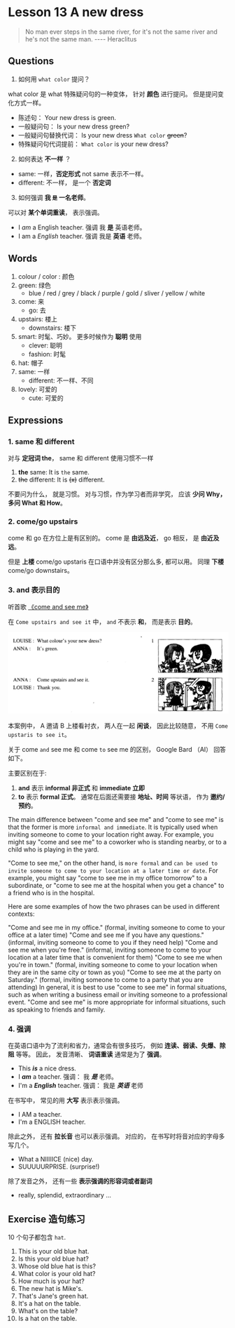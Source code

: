 # Lesson 13 A new dress

> No man ever steps in the same river, for it's not the same river and he's not the same man.  ---- Heraclitus

## Questions

1. 如何用 `what color` 提问？

what color 是 what 特殊疑问句的一种变体， 针对 **颜色** 进行提问。 但是提问变化方式一样。

+ 陈述句： Your new dress is green.
+ 一般疑问句： Is your new dress green?
+ 一般疑问句替换代词： Is your new dress `What color` ~~green~~?
+ 特殊疑问句代词提前： `What color` is your new dress?

2. 如何表达 **不一样** ？

+ same: 一样，**否定形式** not same 表示不一样。
+ different: 不一样， 是一个 **否定词**

3. 如何强调 **我 `是` 一名老师**。

可以对 **某个单词重读**， 表示强调。

+ I *am* a English teacher. 强调 我 **是** 英语老师。
+ I am a *English* teacher. 强调 我是 **英语** 老师。


## Words

1. colour / color : 颜色
2. green: 绿色
    + blue / red / grey / black / purple / gold / sliver / yellow / white 
3. come: 来
    + go: 去
4. upstairs: 楼上
    + downstairs: 楼下
5. smart: 时髦、巧妙。 更多时候作为 **聪明** 使用
    + clever: 聪明
    + fashion: 时髦
6. hat: 帽子
7. same: 一样
    + different: 不一样、不同
8. lovely: 可爱的
    + cute: 可爱的


## Expressions

### 1. same 和 different

对与 **定冠词 the**， same 和 different 使用习惯不一样

1. **the** same: It is `the` same.
2.  ~~the~~ different: It is ~~(x)~~ different.

不要问为什么， 就是习惯。 对与习惯，作为学习者而非学究， 应该 **少问 Why， 多问 What 和 How**。

### 2. come/go upstairs

come 和 go 在方位上是有区别的。 come 是 **由远及近**， go 相反， 是 **由近及远**。

但是 **上楼** come/go upstaris 在口语中并没有区分那么多, 都可以用。 同理 **下楼** come/go downstairs。


### 3. and 表示目的

听首歌 [《come and see me》](https://www.youtube.com/watch?v=Dxbop3gMTxo)

在 `Come upstairs and see it` 中， `and` 不表示 **和**， 而是表示 **目的**。 

![](./images/lession13-come-and-see-it.jpg)

本案例中， A 邀请 B 上楼看衬衣， 两人在一起 **闲谈**， 因此比较随意， 不用 `Come upstaris to see it`。

关于 come `and` see me 和 come `to` see me 的区别， Google Bard （AI） 回答如下。 

主要区别在于:

1. **and** 表示  **informal 非正式** 和 **immediate 立即**
2. **to** 表示 **formal 正式**。 通常在后面还需要接 **地址、时间** 等状语， 作为 **邀约/预约**。


The main difference between "come and see me" and "come to see me" is that the former is more `informal and immediate`. It is typically used when inviting someone to come to your location right away. For example, you might say "come and see me" to a coworker who is standing nearby, or to a child who is playing in the yard.

"Come to see me," on the other hand, is `more formal` and `can be used to invite someone to come to your location at a later time or date`. For example, you might say "come to see me in my office tomorrow" to a subordinate, or "come to see me at the hospital when you get a chance" to a friend who is in the hospital.

Here are some examples of how the two phrases can be used in different contexts:

"Come and see me in my office." (formal, inviting someone to come to your office at a later time)
"Come and see me if you have any questions." (informal, inviting someone to come to you if they need help)
"Come and see me when you're free." (informal, inviting someone to come to your location at a later time that is convenient for them)
"Come to see me when you're in town." (formal, inviting someone to come to your location when they are in the same city or town as you)
"Come to see me at the party on Saturday." (formal, inviting someone to come to a party that you are attending)
In general, it is best to use "come to see me" in formal situations, such as when writing a business email or inviting someone to a professional event. "Come and see me" is more appropriate for informal situations, such as speaking to friends and family.


### 4. 强调

在英语口语中为了流利和省力，通常会有很多技巧， 例如 **连读、弱读、失爆、除阻** 等等。 因此， 发音清晰、 **词语重读** 通常是为了 **强调**。

+ This ***is*** a nice dress.
+ I ***am*** a teacher. 强调： 我 ***是*** 老师。
+ I'm a ***English*** teacher. 强调： 我是 ***英语*** 老师

在书写中， 常见的用 **大写** 表示表示强调。

+ I AM a teacher.
+ I'm a ENGLISH teacher.

除此之外， 还有 **拉长音** 也可以表示强调。 对应的， 在书写时将音对应的字母多写几个。

+ What a NIIIIICE (nice) day.
+ SUUUUURPRISE. (surprise!)

除了发音之外， 还有一些 **表示强调的形容词或者副词**

+ really, splendid, extraordinary ... 

## Exercise 造句练习

10 个句子都包含 `hat`.

1. This is your old blue hat.
2. Is this your old blue hat?
3. Whose old blue hat is this?
4. What color is your old hat?
5. How much is your hat?
6. The new hat is Mike's.
7. That's Jane's green hat.
8. It's a hat on the table.
9. What's on the table?
10. Is a hat on the table.


